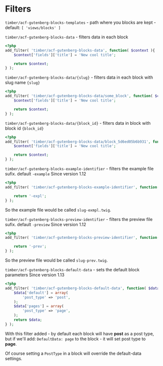 # Filters

`timber/acf-gutenberg-blocks-templates` - path where you blocks are kept - default: `[ 'views/blocks' ]`

`timber/acf-gutenberg-blocks-data` - filters data in each block
```php
<?php
add_filter( 'timber/acf-gutenberg-blocks-data', function( $context ){
	$context['fields']['title'] = 'New cool title';

	return $context;
} );
```

`timber/acf-gutenberg-blocks-data/{slug}` - filters data in each block with slug name `{slug}`
```php
<?php
add_filter( 'timber/acf-gutenberg-blocks-data/some_block', function( $context ){
	$context['fields']['title'] = 'New cool title';

	return $context;
} );
```

`timber/acf-gutenberg-blocks-data/{block_id}` - filters data in block with block id `{block_id}`
```php
<?php
add_filter( 'timber/acf-gutenberg-blocks-data/block_5d6ed05b6b931', function( $context ){
	$context['fields']['title'] = 'New cool title';

	return $context;
} );
```

`timber/acf-gutenberg-blocks-example-identifier` - filters the example file sufix. default `-example`
Since version 1.12

```php
<?php
add_filter( 'timber/acf-gutenberg-blocks-example-identifier', function( $sufix ){

	return '-expl';
} );
```

So the example file would be called `slug-exmpl.twig`.

`timber/acf-gutenberg-blocks-preview-identifier` - filters the preview file sufix. default `-preview`
Since version 1.12

```php
<?php
add_filter( 'timber/acf-gutenberg-blocks-preview-identifier', function( $sufix ){

	return '-prev';
} );
```

So the preview file would be called `slug-prev.twig`.

`timber/acf-gutenberg-blocks-default-data` - sets the default block parameters
Since version 1.13

```php
<?php
add_filter( 'timber/acf-gutenberg-blocks-default-data', function( $data ){
    $data['default'] = array(
        'post_type' => 'post',
    );
    $data['pages'] = array(
        'post_type' => 'page',
    );
	return $data;
} );
```

With this filter added - by default each block will have **post** as a post type, but if we'll add:
`DefaultData: page` to the block - it will set post type to **page**.

Of course setting a `PostType` in a block will override the default-data settings.
